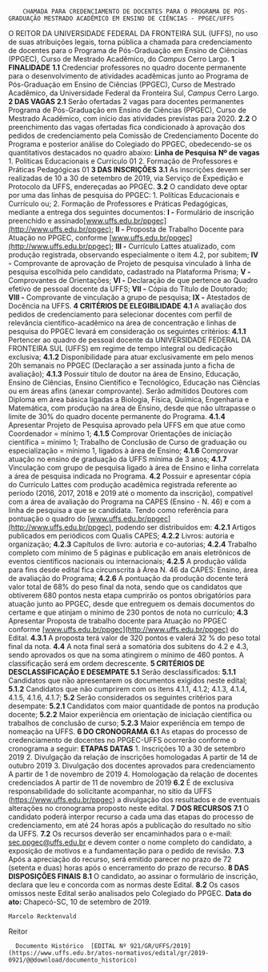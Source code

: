         CHAMADA PARA CREDENCIAMENTO DE DOCENTES PARA O PROGRAMA DE PÓS-GRADUAÇÃO MESTRADO ACADÊMICO EM ENSINO DE CIÊNCIAS - PPGEC/UFFS  

 O REITOR DA UNIVERSIDADE FEDERAL DA FRONTEIRA SUL (UFFS), no uso de suas atribuições legais, torna pública a chamada para credenciamento de docentes para o Programa de Pós-Graduação em Ensino de Ciências (PPGEC), Curso de Mestrado Acadêmico, do *Campus*  Cerro Largo.  **1 FINALIDADE** **1.1**  Credenciar professores no quadro docente permanente para o desenvolvimento de atividades acadêmicas junto ao Programa de Pós-Graduação em Ensino de Ciências (PPGEC), Curso de Mestrado Acadêmico, da Universidade Federal da Fronteira Sul, *Campus*  Cerro Largo.  **2 DAS VAGAS** **2.1**  Serão ofertadas 2 vagas para docentes permanentes Programa de Pós-Graduação em Ensino de Ciências (PPGEC), Curso de Mestrado Acadêmico, com início das atividades previstas para 2020. **2.2**  O preenchimento das vagas ofertadas fica condicionado à aprovação dos pedidos de credenciamento pela Comissão de Credenciamento Docente do Programa e posterior análise do Colegiado do PPGEC, obedecendo-se os quantitativos destacados no quadro abaixo:     **Linha de Pesquisa**   **Nº de vagas**      1. Políticas Educacionais e Currículo   01     2. Formação de Professores e Práticas Pedagógicas   01      **3 DAS INSCRIÇÕES** **3.1**  As inscrições devem ser realizadas de 10 a 30 de setembro de 2019, via Serviço de Expedição e Protocolo da UFFS, endereçadas ao PPGEC. **3.2**  O candidato deve optar por uma das linhas de pesquisa do PPGEC: 1. Políticas Educacionais e Currículo ou; 2. Formação de Professores e Práticas Pedagógicas, mediante a entrega dos seguintes documentos: **I -**  Formulário de inscrição preenchido e assinado[www.uffs.edu.br/ppgec](http://www.uffs.edu.br/ppgec); **II -**  Proposta de Trabalho Docente para Atuação no PPGEC, conforme [www.uffs.edu.br/ppgec](http://www.uffs.edu.br/ppgec); **III -**  Currículo Lattes atualizado, com produção registrada, observando especialmente o item 4.2, por subitem; **IV -**  Comprovante de aprovação de Projeto de pesquisa vinculado à linha de pesquisa escolhida pelo candidato, cadastrado na Plataforma Prisma; **V -**  Comprovantes de Orientações; **VI -**  Declaração de que pertence ao Quadro efetivo de pessoal docente da UFFS; **VII -**  Cópia do Título de Doutorado; **VIII -**  Comprovante de vinculação a grupo de pesquisa; **IX -**  Atestados de Docência na UFFS.  **4 CRITÉRIOS DE ELEGIBILIDADE** **4.1**  A avaliação dos pedidos de credenciamento para selecionar docentes com perfil de relevância científico-acadêmico na área de concentração e linhas de pesquisa do PPGEC levará em consideração os seguintes critérios: **4.1.1**  Pertencer ao quadro de pessoal docente da UNIVERSIDADE FEDERAL DA FRONTEIRA SUL (UFFS) em regime de tempo integral ou dedicação exclusiva; **4.1.2**  Disponibilidade para atuar exclusivamente em pelo menos 20h semanais no PPGEC (Declaração a ser assinada junto a ficha de avaliação); **4.1.3**  Possuir título de doutor na área de Ensino, Educação, Ensino de Ciências, Ensino Científico e Tecnológico, Educação nas Ciências ou em áreas afins (anexar comprovante). Serão admitidos Doutores com Diploma em área básica ligadas a Biologia, Física, Química, Engenharia e Matemática, com produção na área de Ensino, desde que não ultrapasse o limite de 30% do quadro docente permanente do Programa. **4.1.4**  Apresentar Projeto de Pesquisa aprovado pela UFFS em que atue como Coordenador = mínimo 1; **4.1.5**  Comprovar Orientações de iniciação científica = mínimo 1; Trabalho de Conclusão de Curso de graduação ou especialização = mínimo 1, ligados à área de Ensino; **4.1.6**  Comprovar atuação no ensino de graduação da UFFS mínima de 3 anos; **4.1.7**  Vinculação com grupo de pesquisa ligado à área de Ensino e linha correlata a área de pesquisa indicada no Programa. **4.2**  Possuir e apresentar cópia do Currículo Lattes com produção acadêmica registrada referente ao período (2016, 2017, 2018 e 2019 até o momento da inscrição), compatível com a área de avaliação do Programa na CAPES (Ensino - N. 46) e com a linha de pesquisa a que se candidata. Tendo como referência para pontuação o quadro do [www.uffs.edu.br/ppgec](http://www.uffs.edu.br/ppgec), podendo ser distribuídos em: **4.2.1**  Artigos publicados em periódicos com Qualis CAPES; **4.2.2**  Livros: autoria e organização; **4.2.3**  Capítulos de livro: autoria e co-autorias; **4.2.4**  Trabalho completo com mínimo de 5 páginas e publicação em anais eletrônicos de eventos científicos nacionais ou internacionais; **4.2.5**  A produção válida para fins desde edital fica circunscrita à Área N. 46 da CAPES: Ensino, área de avaliação do Programa; **4.2.6**  A pontuação da produção docente terá valor total de 68% do peso final da nota, sendo que os candidatos que obtiverem 680 pontos nesta etapa cumprirão os pontos obrigatórios para atuação junto ao PPGEC, desde que entreguem os demais documentos do certame e que atinjam o mínimo de 230 pontos de nota no currículo; **4.3**  Apresentar Proposta de trabalho docente para Atuação no PPGEC conforme [www.uffs.edu.br/ppgec](http://www.uffs.edu.br/ppgec) do Edital. **4.3.1**  A proposta terá valor de 320 pontos e valerá 32 % do peso total final da nota. **4.4**  A nota final será a somatória dos subitens do 4.2 e 4.3, sendo aprovados os que na soma atingirem o mínimo de 460 pontos. A classificação será em ordem decrescente.  **5 CRITÉRIOS DE DESCLASSIFICAÇÃO E DESEMPATE** **5.1**  Serão desclassificados: **5.1.1**  Candidatos que não apresentarem os documentos exigidos neste edital; **5.1.2**  Candidatos que não cumprirem com os itens 4.1.1, 4.1.2; 4.1.3, 4.1.4, 4.1.5, 4.1.6, 4.1.7; **5.2**  Serão considerados os seguintes critérios para desempate: **5.2.1**  Candidatos com maior quantidade de pontos na produção docente; **5.2.2**  Maior experiência em orientação de iniciação científica ou trabalhos de conclusão de curso; **5.2.3**  Maior experiência em tempo de nomeação na UFFS.  **6 DO CRONOGRAMA** **6.1**  As etapas do processo de credenciamento de docentes no PPGEC-UFFS ocorrerão conforme o cronograma a seguir:     **ETAPAS**   **DATAS**     1. Inscrições   10 a 30 de setembro 2019     2. Divulgação da relação de inscrições homologadas   A partir de 14 de outubro 2019     3. Divulgação dos docentes aprovados para credenciamento   A partir de 1 de novembro de 2019     4. Homologação da relação de docentes credenciados   A partir de 11 de novembro de 2019     **6.2**  É de exclusiva responsabilidade do solicitante acompanhar, no sítio da UFFS (<https://www.uffs.edu.br/ppgec>) a divulgação dos resultados e de eventuais alterações no cronograma proposto neste edital.  **7 DOS RECURSOS** **7.1**  O candidato poderá interpor recurso a cada uma das etapas do processo de credenciamento, em até 24 horas após a publicação do resultado no sítio da UFFS. **7.2**  Os recursos deverão ser encaminhados para o e-mail: sec.ppgec@uffs.edu.br e devem conter o nome completo do candidato, a exposição de motivos e a fundamentação para o pedido de revisão. **7.3**  Após a apreciação do recurso, será emitido parecer no prazo de 72 (setenta e duas) horas após o encerramento do prazo de recurso.  **8 DAS DISPOSIÇÕES FINAIS** **8.1**  O candidato, ao assinar o formulário de inscrição, declara que leu e concorda com as normas deste Edital. **8.2**  Os casos omissos neste Edital serão analisados pelo Colegiado do PPGEC.        **Data do ato:** Chapecó-SC, 10 de setembro de 2019.   
 

    Marcelo Recktenvald   
 Reitor 

      Documento Histórico  [EDITAL Nº 921/GR/UFFS/2019](https://www.uffs.edu.br/atos-normativos/edital/gr/2019-0921/@@download/documento_historico)     
      